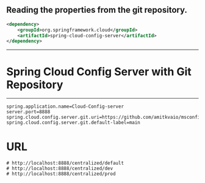 ## **Reading the properties from the git repository.**

```xml
<dependency>
    <groupId>org.springframework.cloud</groupId>
    <artifactId>spring-cloud-config-server</artifactId>
</dependency>
```
---
# Spring Cloud Config Server with Git Repository
---
```properties
spring.application.name=Cloud-Config-server
server.port=8888
spring.cloud.config.server.git.uri=https://github.com/amitkvaio/msconfig.git
spring.cloud.config.server.git.default-label=main
```

# **URL**
```
# http://localhost:8888/centralized/default  
# http://localhost:8888/centralized/dev  
# http://localhost:8888/centralized/prod  
```